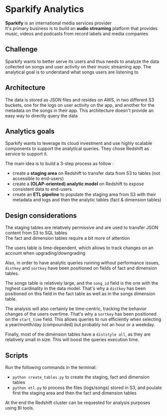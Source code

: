 # Sparkify Analytics 

<b>Sparkify</b> is an international media services provider  
It's primary business is to build an <b>audio streaming</b> platform that provides music, videos and podcasts from record labels and media companies  

## Challenge

Sparkify wants to better serve its users and thus needs to analyze the data collected on songs and user activity on their music streaming app. 
The analytical goal is to understand what songs users are listening to  

## Architecture 

The data is stored as JSON files and resides on AWS, in two different S3 buckets, one for the logs on user activity on the app, and another for the metadata on the songs in their app. 
This architecture doesn't provide an easy way to directly query the data  

## Analytics goals 

Sparkify wants to leverage its cloud investment and use highly scalable components to support the analytical queries. They chose Redshift as service to support it.  

The main idea is to build a 3-step process as follow :
* create a <b>staging area</b> on Redshift to transfer data from S3 to tables (not accessible to end-users)
* create a <b>(OLAP-oriented) analytic model</b> on Redshift to expose consistent data to end-users
* create an <b>ETL pipeline</b> to populate the staging area from S3 with their metadata and logs and then the analytic tables (fact & dimension tables)

## Design considerations  

The staging tables are relatively permissive and are used to transfer JSON content from S3 to SQL tables  
The fact and dimension tables require a bit more of attention  

The users table is time-dependent, which allows to track changes on an account when upgrading/downgrading  

Also, in order to have analytic queries running without performance issues, `distkey` and `sortkey` have been positioned on fields of fact and dimension tables.  

The songs table is relatively large, and the `song_id` field is the one with the highest cardinality in the data model. That's why a `distkey` has been positioned on this field in the fact table as well as in the songs dimension table.  

The analysis will also certainly be time-centric, tracking the behavior changes of the users overtime. That's why a `sortkey` has been positioned on the `start_time` field. This allows queries to run efficiently when selecting a year/month/day (compounded) but probably not an hour or a weekday.  

Finally, most of the dimension tables have a `diststyle all`, as they are relatively small in size. This will boost the queries execution time.

## Scripts

Run the following commands in the terminal:  
* `python create_tables.py` to create the staging, fact and dimension tables
* `python etl.py` to process the files (logs/songs) stored in S3, and poulate first the staging area and then the fact and dimension tables

At the end the Redshift cluster can be requested for analysis purposes using BI tools.